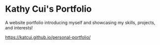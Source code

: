 # Kathy Cui's Portfolio
A website portfolio introducing myself and showcasing my skills, projects, and interests!

https://katcui.github.io/personal-portfolio/
